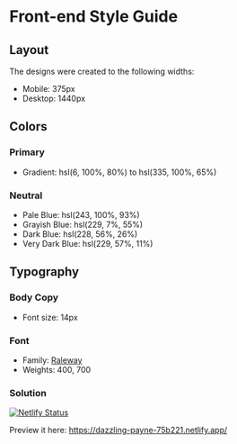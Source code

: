 # Front-end Style Guide

## Layout

The designs were created to the following widths:

- Mobile: 375px
- Desktop: 1440px

## Colors

### Primary

- Gradient: hsl(6, 100%, 80%) to hsl(335, 100%, 65%)

### Neutral

- Pale Blue: hsl(243, 100%, 93%)
- Grayish Blue: hsl(229, 7%, 55%)
- Dark Blue: hsl(228, 56%, 26%)
- Very Dark Blue: hsl(229, 57%, 11%)

## Typography

### Body Copy

- Font size: 14px

### Font

- Family: [Raleway](https://fonts.google.com/specimen/Raleway)
- Weights: 400, 700

### Solution

[![Netlify Status](https://api.netlify.com/api/v1/badges/38456fa6-76d1-4558-aa8f-668210d46f3f/deploy-status)](https://app.netlify.com/sites/dazzling-payne-75b221/deploys)

Preview it here: https://dazzling-payne-75b221.netlify.app/